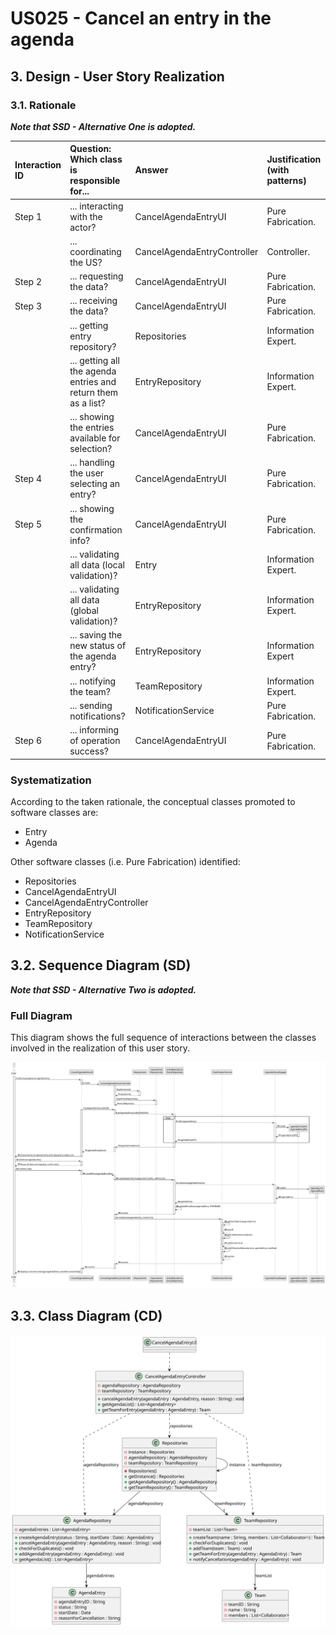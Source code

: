 # US025 - Cancel an entry in the agenda 

## 3. Design - User Story Realization 

### 3.1. Rationale

_**Note that SSD - Alternative One is adopted.**_


| Interaction ID | Question: Which class is responsible for...                   | Answer                      | Justification (with patterns) |
|:---------------|:--------------------------------------------------------------|:----------------------------|:------------------------------|
| Step 1         | ... interacting with the actor?                               | CancelAgendaEntryUI         | Pure Fabrication.             |
|                | ... coordinating the US?                                      | CancelAgendaEntryController | Controller.                   |
| Step 2         | ... requesting the data?                                      | CancelAgendaEntryUI         | Pure Fabrication.             |
| Step 3         | ... receiving the data?                                       | CancelAgendaEntryUI         | Pure Fabrication.             |
|                | ... getting entry repository?                                 | Repositories                | Information Expert.           |
|                | ... getting all the agenda entries and return them as a list? | EntryRepository             | Information Expert.           |
|                | ... showing the entries available for selection?              | CancelAgendaEntryUI         | Pure Fabrication.             |
| Step 4         | ... handling the user selecting an entry?                     | CancelAgendaEntryUI         | Pure Fabrication.             |
| Step 5         | ... showing the confirmation info?                            | CancelAgendaEntryUI         | Pure Fabrication.             |
|                | ... validating all data (local validation)?                   | Entry                       | Information Expert.           |
|                | ... validating all data (global validation)?                  | EntryRepository             | Information Expert.           | 
|                | ... saving the new status of the agenda entry?                | EntryRepository             | Information Expert            |
|                | ... notifying the team?                                       | TeamRepository              | Information Expert.           | 
|                | ... sending notifications?                                    | NotificationService         | Pure Fabrication.             |
| Step 6         | ... informing of operation success?                           | CancelAgendaEntryUI         | Pure Fabrication.             | 


### Systematization ##

According to the taken rationale, the conceptual classes promoted to software classes are: 

* Entry
* Agenda


Other software classes (i.e. Pure Fabrication) identified: 

* Repositories
* CancelAgendaEntryUI
* CancelAgendaEntryController
* EntryRepository
* TeamRepository
* NotificationService


## 3.2. Sequence Diagram (SD)

_**Note that SSD - Alternative Two is adopted.**_

### Full Diagram

This diagram shows the full sequence of interactions between the classes involved in the realization of this user story.

![Sequence Diagram - Full](svg/us025-sequence-diagram-full.svg)

## 3.3. Class Diagram (CD)

![Class Diagram](svg/us025-class-diagram.svg)